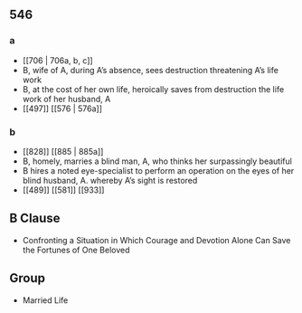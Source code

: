 ## 546
### a
- [[706 | 706a, b, c]] 
- B, wife of A, during A’s absence, sees destruction threatening A’s life work
- B, at the cost of her own life, heroically saves from destruction the life work of her husband, A
- [[497]] [[576 | 576a]] 

### b
- [[828]] [[885 | 885a]] 
- B, homely, marries a blind man, A, who thinks her surpassingly beautiful
- B hires a noted eye-specialist to perform an operation on the eyes of her blind husband, A. whereby A’s sight is restored
- [[489]] [[581]] [[933]] 

## B Clause
- Confronting a Situation in Which Courage and Devotion Alone Can Save the Fortunes of One Beloved

## Group
- Married Life

